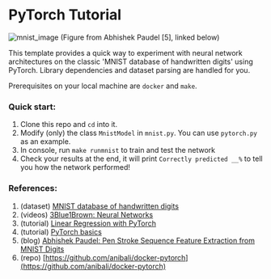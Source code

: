 # PyTorch Tutorial

![mnist_image](https://abpaudel.com/assets/img/posts/mnist.png)
(Figure from Abhishek Paudel [5], linked below)

This template provides a quick way to experiment with neural network architectures on the classic 'MNIST database of handwritten digits' using PyTorch. Library dependencies and dataset parsing are handled for you.

Prerequisites on your local machine are `docker` and `make`.


### Quick start:

1. Clone this repo and `cd` into it.
2. Modify (only) the class `MnistModel` in `mnist.py`. You can use `pytorch.py` as an example.
3. In console, run `make runmnist` to train and test the network
4. Check your results at the end, it will print `Correctly predicted __%` to tell you how the network performed!


### References:

1. (dataset) [MNIST database of handwritten digits](http://yann.lecun.com/exdb/mnist/)
2. (videos) [3Blue1Brown: Neural Networks](https://www.youtube.com/watch?v=aircAruvnKk&list=PLZHQObOWTQDNU6R1_67000Dx_ZCJB-3pi&index=1&ab_channel=3Blue1Brown)
3. (tutorial) [Linear Regression with PyTorch](https://towardsdatascience.com/linear-regression-with-pytorch-eb6dedead817)
4. (tutorial) [PyTorch basics](https://towardsdatascience.com/pytorch-basics-how-to-train-your-neural-net-intro-to-cnn-26a14c2ea29)
5. (blog) [Abhishek Paudel: Pen Stroke Sequence Feature Extraction from MNIST Digits](https://abpaudel.com/blog/mnist-sequence-feature-extraction/)
6. (repo) [https://github.com/anibali/docker-pytorch](https://github.com/anibali/docker-pytorch)
